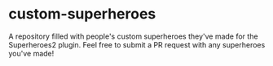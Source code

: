# custom-superheroes
A repository filled with people's custom superheroes they've made for the Superheroes2 plugin.
Feel free to submit a PR request with any superheroes you've made!
